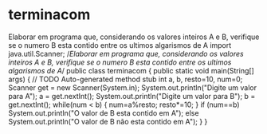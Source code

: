 # terminacom
Elaborar em programa que, considerando os valores inteiros A e B, verifique se o numero B esta contido entre os ultimos algarismos de A
import java.util.Scanner;
/*Elaborar em programa que, considerando os valores inteiros A e B, verifique se o numero B esta contido entre os
ultimos algarismos de A*/
public class terminacom {
public static void main(String[] args) {
// TODO Auto-generated method stub
int a, b, resto=10, num=0;
Scanner get = new Scanner(System.in);
System.out.println("Digite um valor para A");
a = get.nextInt();
System.out.println("Digite um valor para B");
b = get.nextInt();
while(num < b)
{
num=a%resto;
resto*=10;
}
if (num==b)
System.out.println("O valor de B esta contido em A");
else
System.out.println("O valor de B não esta contido em A");
}
}
